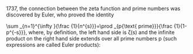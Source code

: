 
 1737, the connection between the zeta function and prime numbers was discovered by Euler, who proved the identity


\sum _{n=1}^{\infty }{\frac {1}{n^{s}}}=\prod _{p{\text{ prime}}}{\frac {1}{1-p^{-s}}},
where, by definition, the left hand side is ζ(s) and the infinite product on the right hand side extends over all prime numbers p (such expressions are called Euler products):
